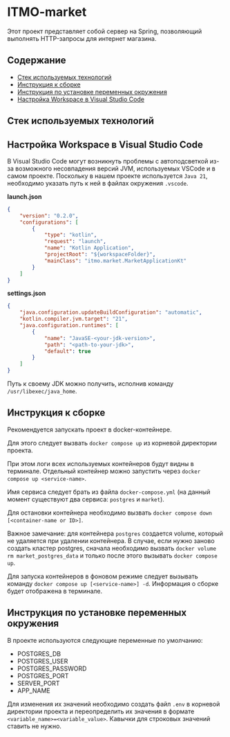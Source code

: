 # ITMO-market
Этот проект представляет собой сервер на Spring, позволяющий выполнять HTTP-запросы для интернет магазина.

## Содержание

- [Стек используемых технологий](#стек-используемых-технологий)
- [Инструкция к сборке](#инструкция-к-сборке)
- [Инструкция по установке переменных окружения](#инструкция-по-установке-переменных-окружения)
- [Настройка Workspace в Visual Studio Code](#настройка-workspace-в-visual-studio-code)

## Стек используемых технологий

## Настройка Workspace в Visual Studio Code

В Visual Studio Code могут возникнуть проблемы с автоподсветкой из-за возможного несовпадения версий JVM, используемых VSCode и в самом проекте. Поскольку в нашем проекте используется ```Java 21```, необходимо указать путь к ней в файлах окружения ```.vscode```.

<b>launch.json</b>
```json
{
    "version": "0.2.0",
    "configurations": [
        {
            "type": "kotlin",
            "request": "launch",
            "name": "Kotlin Application",
            "projectRoot": "${workspaceFolder}",
            "mainClass": "itmo.market.MarketApplicationKt"
        }
    ]
}
```

<b>settings.json</b>
```json
{
    "java.configuration.updateBuildConfiguration": "automatic",
    "kotlin.compiler.jvm.target": "21",
    "java.configuration.runtimes": [
        {
            "name": "JavaSE-<your-jdk-version>",
            "path": "<path-to-your-jdk>", 
            "default": true
        }
    ]
}
```

Путь к своему JDK можно получить, исполнив команду ```/usr/libexec/java_home```.

## Инструкция к сборке

Рекомендуется запускать проект в docker-контейнере.

Для этого следует вызвать ```docker compose up``` из корневой директории проекта. 

При этом логи всех используемых контейнеров будут видны в терминале. Отдельный контейнер можно запустить через ```docker compose up <service-name>```. 

Имя сервиса следует брать из файла ```docker-compose.yml``` (на данный момент существуют два сервиса: ```postgres``` и ```market```).

Для остановки контейнера необходимо вызвать ```docker compose down [<container-name or ID>]```.

Важное замечание: для контейнера ```postgres``` создается volume, который не удаляется при удалении контейнера. В случае, если нужно заново создать кластер postgres, сначала необходимо вызвать ```docker volume rm market_postgres_data``` и только после этого вызывать ```docker compose up```.

Для запуска контейнеров в фоновом режиме следует вызывать команду ```docker compose up [<service-name>] -d```. Информация о сборке будет отображена в терминале.

## Инструкция по установке переменных окружения

В проекте используются следующие переменные по умолчанию:

- POSTGRES_DB
- POSTGRES_USER
- POSTGRES_PASSWORD
- POSTGRES_PORT
- SERVER_PORT
- APP_NAME

Для изменения их значений необходимо создать файл ```.env``` в корневой директории проекта и переопределить их значения в формате ```<variable_name>=<variable_value>```. Кавычки для строковых значений ставить не нужно.


